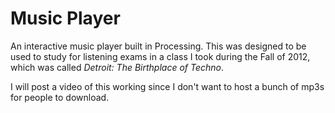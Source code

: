Music Player
=============

An interactive music player built in Processing. This was designed to be used to study for listening exams in a class I took during the Fall of 2012, which was called *Detroit: The Birthplace of Techno*.

I will post a video of this working since I don't want to host a bunch of mp3s for people to download.

